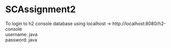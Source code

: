 # SCAssignment2

To login to h2 console database using localhost -> http://localhost:8080/h2-console <br>
username: java <br>
password: java
